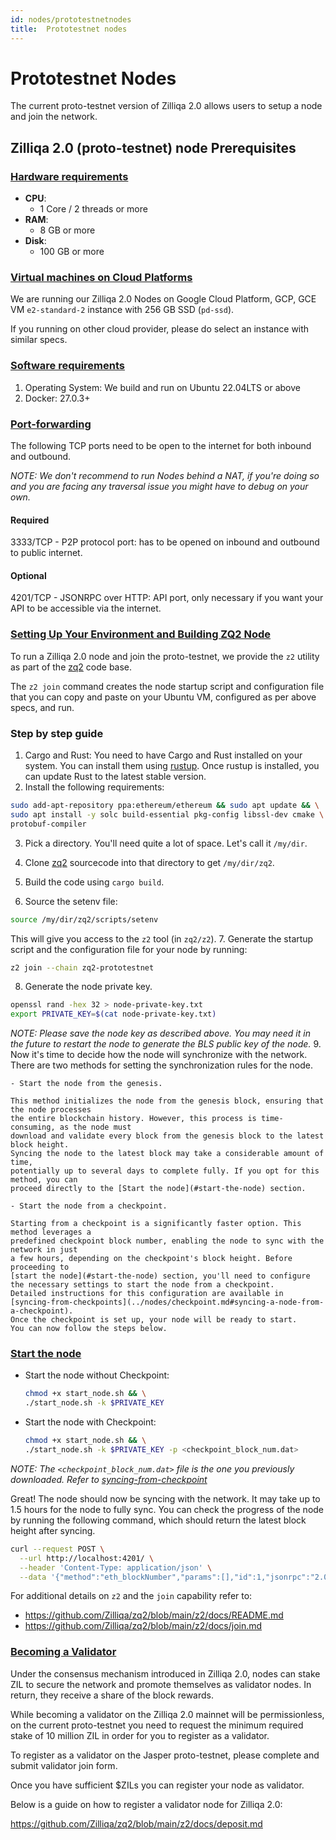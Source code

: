 ```yaml
---
id: nodes/prototestnetnodes
title:  Prototestnet nodes 
---
```


# Prototestnet Nodes

The current proto-testnet version of Zilliqa 2.0 allows users to setup a node
and join the network.

## Zilliqa 2.0 (proto-testnet) node Prerequisites

### [Hardware requirements](#hardware-requirements)

- **CPU**:
    - 1 Core / 2 threads or more
- **RAM**:
    - 8 GB or more
- **Disk**:
    - 100 GB or more

### [Virtual machines on Cloud Platforms](#virtual-machines-on-cloud-platforms)

We are running our Zilliqa 2.0 Nodes on Google Cloud Platform, GCP,
GCE VM `e2-standard-2` instance with 256 GB SSD (`pd-ssd`).

If you running on other cloud provider, please do select an instance with
similar specs.

### [Software requirements](#software-requirements)

1. Operating System: We build and run on Ubuntu 22.04LTS or above
2. Docker: 27.0.3+

### [Port-forwarding](#port-forwarding)

The following TCP ports need to be open to the internet for both inbound and
outbound.

_NOTE: We don't recommend to run Nodes behind a NAT, if you're doing so
and you are facing any traversal issue you might have to debug on your own._

#### Required

3333/TCP - P2P protocol port: has to be opened on inbound and outbound to
public internet.

#### Optional

4201/TCP - JSONRPC over HTTP: API port, only necessary if you want your API to
be accessible via the internet.

### [Setting Up Your Environment and Building ZQ2 Node](#setup-a-node)

To run a Zilliqa 2.0 node and join the proto-testnet, we provide the `z2`
utility as part of the [zq2](https://github.com/Zilliqa/zq2/blob/main/) code
base.

The `z2 join` command creates the node startup script and configuration
file that you can copy and paste on your Ubuntu VM, configured as per above specs,
and run.

### Step by step guide

1. Cargo and Rust: You need to have Cargo and Rust installed on your system.
  You can install them using [rustup](https://rustup.rs/). Once rustup is installed,
  you can update Rust to the latest stable version.
2. Install the following requirements:
  ```bash
  sudo add-apt-repository ppa:ethereum/ethereum && sudo apt update && \
  sudo apt install -y solc build-essential pkg-config libssl-dev cmake \
  protobuf-compiler
  ```
3. Pick a directory. You'll need quite a lot of space. Let's call it `/my/dir`.
4. Clone [zq2](https://github.com/zilliqa/zq2) sourcecode into that directory to get `/my/dir/zq2`.

5. Build the code using `cargo build`.
6. Source the setenv file:
  ```bash
  source /my/dir/zq2/scripts/setenv
  ```
  This will give you access to the `z2` tool (in `zq2/z2`).
7. Generate the startup script and the configuration file for your node by running:
  ```bash
  z2 join --chain zq2-prototestnet
  ```
8. Generate the node private key.
  ```bash
  openssl rand -hex 32 > node-private-key.txt
  export PRIVATE_KEY=$(cat node-private-key.txt)
  ```
  _NOTE: Please save the node key as described above. You may need it
  in the future to restart the node to generate the BLS public
  key of the node._
9. Now it's time to decide how the node will synchronize with the network. 
There are two methods for setting the synchronization rules for the node.

    - Start the node from the genesis.

    This method initializes the node from the genesis block, ensuring that the node processes 
    the entire blockchain history. However, this process is time-consuming, as the node must 
    download and validate every block from the genesis block to the latest block height. 
    Syncing the node to the latest block may take a considerable amount of time, 
    potentially up to several days to complete fully. If you opt for this method, you can 
    proceed directly to the [Start the node](#start-the-node) section.

    - Start the node from a checkpoint.

    Starting from a checkpoint is a significantly faster option. This method leverages a 
    predefined checkpoint block number, enabling the node to sync with the network in just 
    a few hours, depending on the checkpoint's block height. Before proceeding to 
    [start the node](#start-the-node) section, you'll need to configure 
    the necessary settings to start the node from a checkpoint.  
    Detailed instructions for this configuration are available in 
    [syncing-from-checkpoints](../nodes/checkpoint.md#syncing-a-node-from-a-checkpoint). 
    Once the checkpoint is set up, your node will be ready to start.
    You can now follow the steps below.

### [Start the node](#start-the-node)
* Start the node without Checkpoint:
  ```bash
  chmod +x start_node.sh && \
  ./start_node.sh -k $PRIVATE_KEY
  ```

* Start the node with Checkpoint:
  ```bash
  chmod +x start_node.sh && \
  ./start_node.sh -k $PRIVATE_KEY -p <checkpoint_block_num.dat>
  ```
_NOTE: The `<checkpoint_block_num.dat>` file is the one you previously downloaded. Refer to [syncing-from-checkpoint](../nodes/checkpoint.md#syncing-a-node-from-a-checkpoint)_

Great! The node should now be syncing with the network. It may
take up to 1.5 hours for the node to fully sync. You can check the progress
of the node by running the following command, which should return the latest
block height after syncing.
```bash
curl --request POST \
  --url http://localhost:4201/ \
  --header 'Content-Type: application/json' \
  --data '{"method":"eth_blockNumber","params":[],"id":1,"jsonrpc":"2.0"}'
```

For additional details on `z2` and the `join` capability refer to:

- <https://github.com/Zilliqa/zq2/blob/main/z2/docs/README.md>
- <https://github.com/Zilliqa/zq2/blob/main/z2/docs/join.md>

### [Becoming a Validator](#becoming-a-validator)

Under the consensus mechanism introduced in Zilliqa 2.0, nodes can stake ZIL to secure
the network and promote themselves as validator nodes. In return, they receive a 
share of the block rewards.

While becoming a validator on the Zilliqa 2.0 mainnet will be permissionless,
on the current proto-testnet you need to request the minimum required stake of
10 million ZIL in order for you to register as a validator.

To register as a validator on the Jasper proto-testnet, please complete and
submit validator join form.

Once you have sufficient $ZILs you can register your node as validator.

Below is a guide on how to register a validator node for Zilliqa 2.0:

<https://github.com/Zilliqa/zq2/blob/main/z2/docs/deposit.md>
